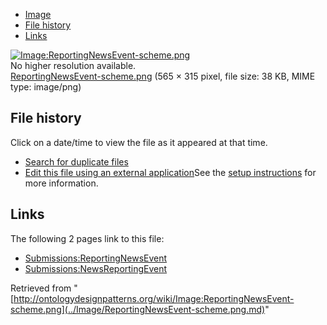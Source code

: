 * [Image](../Image/ReportingNewsEvent-scheme.png.md#file)
* [File history](../Image/ReportingNewsEvent-scheme.png.md#filehistory)
* [Links](../Image/ReportingNewsEvent-scheme.png.md#filelinks)

[![Image:ReportingNewsEvent-scheme.png](../../../images/d/d9/ReportingNewsEvent-scheme.png)](../../../images/d/d9/ReportingNewsEvent-scheme.png)  
No higher resolution available.  
[ReportingNewsEvent-scheme.png](../../../images/d/d9/ReportingNewsEvent-scheme.png)‎ (565 × 315 pixel, file size: 38 KB, MIME type: image/png)

## File history

Click on a date/time to view the file as it appeared at that time.



  
* [Search for duplicate files](http://ontologydesignpatterns.org/wiki/Special:FileDuplicateSearch/ReportingNewsEvent-scheme.png "Special:FileDuplicateSearch/ReportingNewsEvent-scheme.png")
* [Edit this file using an external application](http://ontologydesignpatterns.org/wiki/index.php?title=Image:ReportingNewsEvent-scheme.png&action=edit&externaledit=true&mode=file "Image:ReportingNewsEvent-scheme.png")See the [setup instructions](http://www.mediawiki.org/wiki/Manual:External_editors "http://www.mediawiki.org/wiki/Manual:External_editors") for more information.

## Links



The following 2 pages link to this file:


* [Submissions:ReportingNewsEvent](../Submissions/ReportingNewsEvent.md "Submissions:ReportingNewsEvent")
* [Submissions:NewsReportingEvent](../Submissions/NewsReportingEvent.md "Submissions:NewsReportingEvent")


Retrieved from "[http://ontologydesignpatterns.org/wiki/Image:ReportingNewsEvent-scheme.png](../Image/ReportingNewsEvent-scheme.png.md)"